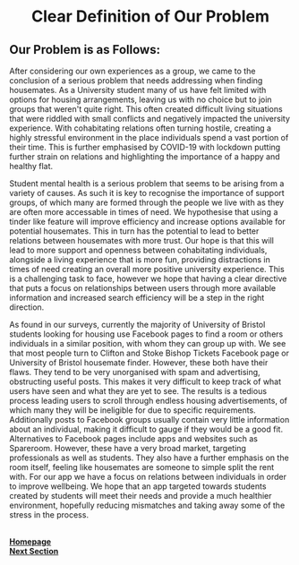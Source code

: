 <h1 align="center">Clear Definition of Our Problem</h1>

<h2 align="left">Our Problem is as Follows:</h2> 

<p>After considering our own experiences as a group, we came to the conclusion of a serious problem that needs addressing when finding housemates. As a University student many of us have felt limited with options for housing arrangements, leaving us with no choice but to join groups that weren't quite right. This often created difficult living situations that were riddled with small conflicts and negatively impacted the university experience. With cohabitating relations often turning hostile, creating a highly stressful environment in the place individuals spend a vast portion of their time. This is further emphasised by COVID-19 with lockdown putting further strain on relations and highlighting the importance of a happy and healthy flat.

Student mental health is a serious problem that seems to be arising from a variety of causes. As such it is key to recognise the importance of support groups, of which many are formed through the people we live with as they are often more accessable in times of need. We hypothesise that using a tinder like feature will improve efficiency and increase options available for potential housemates. This in turn has the potential to lead to better relations between housemates with more trust. Our hope is that this will lead to more support and openness between cohabitating individuals, alongside a living experience that is more fun, providing distractions in times of need creating an overall more positive university experience. This is a challenging task to face, however we hope that having a clear directive that puts a focus on relationships between users through more available information and increased search efficiency will be a step in the right direction.

As found in our surveys, currently the majority of University of Bristol students looking for housing use Facebook pages to find a room or others individuals in a similar position, with whom they can group up with. We see that most people turn to Clifton and Stoke Bishop Tickets Facebook page or University of Bristol housemate finder. However, these both have their flaws. They tend to be very unorganised with spam and advertising, obstructing useful posts. This makes it very difficult to keep track of what users have seen and what they are yet to see. The results is a tedious process leading users to scroll through endless housing advertisements, of which many they will be ineligible for due to specific requirements. Additionally posts to Facebook groups usually contain very little information about an individual, making it difficult to gauge if they would be a good fit. Alternatives to Facebook pages include apps and websites such as Spareroom. However, these have a very broad market, targeting professionals as well as students. They also have a further emphasis on the room itself, feeling like housemates are someone to simple split the rent with. For our app we have a focus on relations between individuals in order to improve wellbeing. We hope that an app targeted towards students created by students will meet their needs and provide a much healthier environment, hopefully reducing mismatches and taking away some of the stress in the process.

<br>
<a href="https://github.com/JaiRanchod/Desk-10-Software-Engineering-Group-Project/tree/release">
<b>Homepage</b></a>
<br>
<a href="https://github.com/JaiRanchod/Desk-10-Software-Engineering-Group-Project/blob/release/Documentation/Background%20Literature.md">
<b>Next Section</b></a>
